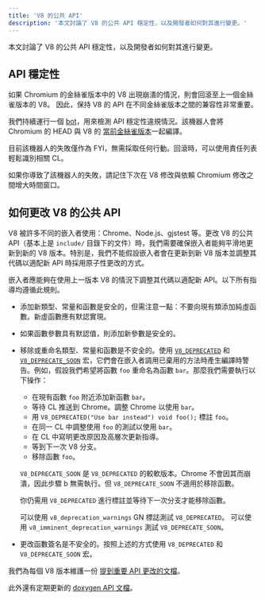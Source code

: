 ```yaml
---
title: 'V8 的公共 API'
description: '本文討論了 V8 的公共 API 穩定性，以及開發者如何對其進行變更。'
---
```

本文討論了 V8 的公共 API 穩定性，以及開發者如何對其進行變更。

## API 穩定性

如果 Chromium 的金絲雀版本中的 V8 出現崩潰的情況，則會回滾至上一個金絲雀版本的 V8。 因此，保持 V8 的 API 在不同金絲雀版本之間的兼容性非常重要。

我們持續運行一個 [bot](https://ci.chromium.org/p/v8/builders/luci.v8.ci/Linux%20V8%20API%20Stability)，用來檢測 API 穩定性違規情況。該機器人會將 Chromium 的 HEAD 與 V8 的 [當前金絲雀版本](https://chromium.googlesource.com/v8/v8/+/refs/heads/canary)一起編譯。

目前該機器人的失敗僅作為 FYI，無需採取任何行動。回滾時，可以使用責任列表輕鬆識別相關 CL。

如果你導致了該機器人的失敗，請記住下次在 V8 修改與依賴 Chromium 修改之間增大時間窗口。

## 如何更改 V8 的公共 API

V8 被許多不同的嵌入者使用：Chrome、Node.js、gjstest 等。更改 V8 的公共 API（基本上是 `include/` 目錄下的文件）時，我們需要確保嵌入者能夠平滑地更新到新的 V8 版本。特別是，我們不能假設嵌入者會在更新到新 V8 版本並調整其代碼以適配新 API 時採用原子性更改的方式。

嵌入者應能夠在使用上一版本 V8 的情況下調整其代碼以適配新 API。以下所有指導均遵循此規則。

- 添加新類型、常量和函數是安全的，但需注意一點：不要向現有類添加純虛函數。新虛函數應有默認實現。
- 如果函數參數具有默認值，則添加新參數是安全的。
- 移除或重命名類型、常量和函數是不安全的。使用 [`V8_DEPRECATED`](https://cs.chromium.org/chromium/src/v8/include/v8config.h?l=395&rcl=0425b20ad9a8ba38c2e0dd16e8814abb722bfdde) 和 [`V8_DEPRECATE_SOON`](https://cs.chromium.org/chromium/src/v8/include/v8config.h?l=403&rcl=0425b20ad9a8ba38c2e0dd16e8814abb722bfdde) 宏，它們會在嵌入者調用已棄用的方法時產生編譯時警告。例如，假設我們希望將函數 `foo` 重命名為函數 `bar`。那麼我們需要執行以下操作：
    - 在現有函數 `foo` 附近添加新函數 `bar`。
    - 等待 CL 推送到 Chrome。調整 Chrome 以使用 `bar`。
    - 用 `V8_DEPRECATED("Use bar instead") void foo();` 標註 `foo`。
    - 在同一 CL 中調整使用 `foo` 的測試以使用 `bar`。
    - 在 CL 中寫明更改原因及高層次更新指導。
    - 等到下一次 V8 分支。
    - 移除函數 `foo`。

    `V8_DEPRECATE_SOON` 是 `V8_DEPRECATED` 的較軟版本。Chrome 不會因其而崩潰，因此步驟 b 無需執行。但 `V8_DEPRECATE_SOON` 不適用於移除函數。

    你仍需用 `V8_DEPRECATED` 進行標註並等待下一次分支才能移除函數。

    可以使用 `v8_deprecation_warnings` GN 標誌測試 `V8_DEPRECATED`。
    可以使用 `v8_imminent_deprecation_warnings` 測試 `V8_DEPRECATE_SOON`。

- 更改函數簽名是不安全的。按照上述的方式使用 `V8_DEPRECATED` 和 `V8_DEPRECATE_SOON` 宏。

我們為每個 V8 版本維護一份 [提到重要 API 更改的文檔](https://docs.google.com/document/d/1g8JFi8T_oAE_7uAri7Njtig7fKaPDfotU6huOa1alds/edit)。

此外還有定期更新的 [doxygen API 文檔](https://v8.dev/api)。
